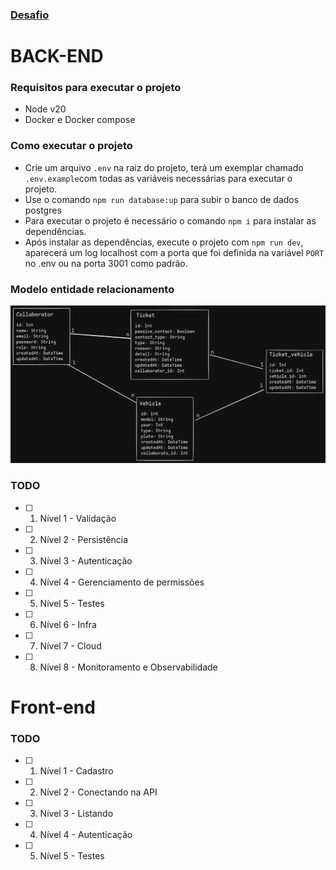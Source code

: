 ### [Desafio](https://github.com/comigotech/avaliacao-candidatos-fullstack)


# BACK-END
### Requisitos para executar o projeto
- Node v20
- Docker e Docker compose

### Como executar o projeto

- Crie um arquivo ``.env`` na raiz do projeto, terá um exemplar chamado ``.env.example``com todas as variáveis necessárias para executar o projeto.
- Use o comando ``npm run database:up`` para subir o banco de dados postgres
- Para executar o projeto é necessário o comando `npm i` para instalar as dependências.
- Após instalar as dependências, execute o projeto com `npm run dev`, aparecerá um log localhost com a porta que foi definida na variável `PORT` no .env ou na porta 3001 como padrão.
 
 ### Modelo entidade relacionamento
 ![ER](./diagram.png "Logotipo do Projeto")

### TODO
- [ ] 1. Nível 1 - Validação
- [ ] 2. Nível 2 - Persistência
- [ ] 3. Nível 3 - Autenticação
- [ ] 4. Nível 4 - Gerenciamento de permissões
- [ ] 5. Nível 5 - Testes
- [ ] 6. Nível 6 - Infra
- [ ] 7. Nível 7 - Cloud
- [ ] 8. Nível 8 - Monitoramento e Observabilidade

# Front-end

### TODO
- [ ] 1. Nível 1 - Cadastro
- [ ] 2. Nível 2 - Conectando na API
- [ ] 3. Nível 3 - Listando
- [ ] 4. Nível 4 - Autenticação
- [ ] 5. Nível 5 - Testes 
